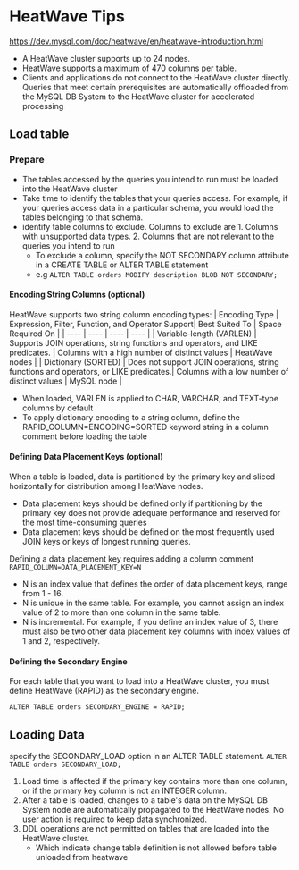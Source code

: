 # HeatWave Tips
https://dev.mysql.com/doc/heatwave/en/heatwave-introduction.html
- A HeatWave cluster supports up to 24 nodes.
- HeatWave supports a maximum of 470 columns per table.
- Clients and applications do not connect to the HeatWave cluster directly. Queries that meet certain prerequisites are automatically offloaded from the MySQL DB System to the HeatWave cluster for accelerated processing

## Load table
### Prepare
- The tables accessed by the queries you intend to run must be loaded into the HeatWave cluster
- Take time to identify the tables that your queries access. For example, if your queries access data in a particular schema, you would load the tables belonging to that schema.
- identify table columns to exclude. Columns to exclude are 1. Columns with unsupported data types. 2. Columns that are not relevant to the queries you intend to run
    - To exclude a column, specify the NOT SECONDARY column attribute in a CREATE TABLE or ALTER TABLE statement
    - e.g `ALTER TABLE orders MODIFY description BLOB NOT SECONDARY;`
#### Encoding String Columns (optional)
HeatWave supports two string column encoding types:
| Encoding Type	| Expression, Filter, Function, and Operator Support|	Best Suited To |	Space Required On |
| ----          | ----                                              | ----          | ----                |
| Variable-length (VARLEN) |	Supports JOIN operations, string functions and operators, and LIKE predicates. | Columns with a high number of distinct values | HeatWave nodes |
| Dictionary (SORTED) |	Does not support JOIN operations, string functions and operators, or LIKE predicates.| Columns with a low number of distinct values	| MySQL node |
        
- When loaded, VARLEN is applied to CHAR, VARCHAR, and TEXT-type columns by default
- To apply dictionary encoding to a string column, define the RAPID_COLUMN=ENCODING=SORTED keyword string in a column comment before loading the table

#### Defining Data Placement Keys (optional)
When a table is loaded, data is partitioned by the primary key and sliced horizontally for distribution among HeatWave nodes. 
- Data placement keys should be defined only if partitioning by the primary key does not provide adequate performance and reserved for the most time-consuming queries
- Data placement keys should be defined on the most frequently used JOIN keys or keys of longest running queries.

Defining a data placement key requires adding a column comment `RAPID_COLUMN=DATA_PLACEMENT_KEY=N`
- N is an index value that defines the order of data placement keys, range from 1 - 16.
- N is unique in the same table. For example, you cannot assign an index value of 2 to more than one column in the same table.
- N is incremental. For example, if you define an index value of 3, there must also be two other data placement key columns with index values of 1 and 2, respectively.

#### Defining the Secondary Engine
For each table that you want to load into a HeatWave cluster, you must define HeatWave (RAPID) as the secondary engine.
```
ALTER TABLE orders SECONDARY_ENGINE = RAPID;
```


## Loading Data
specify the SECONDARY_LOAD option in an ALTER TABLE statement. `ALTER TABLE orders SECONDARY_LOAD;`

1. Load time is affected if the primary key contains more than one column, or if the primary key column is not an INTEGER column. 
1. After a table is loaded, changes to a table's data on the MySQL DB System node are automatically propagated to the HeatWave nodes. No user action is required to keep data synchronized. 
1. DDL operations are not permitted on tables that are loaded into the HeatWave cluster.
    - Which indicate change table definition is not allowed before table unloaded from heatwave  

